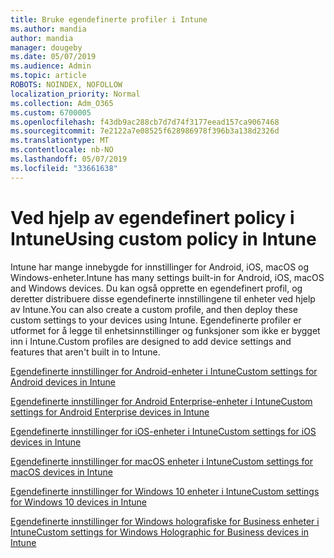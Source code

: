 ```yaml
---
title: Bruke egendefinerte profiler i Intune
ms.author: mandia
author: mandia
manager: dougeby
ms.date: 05/07/2019
ms.audience: Admin
ms.topic: article
ROBOTS: NOINDEX, NOFOLLOW
localization_priority: Normal
ms.collection: Adm_O365
ms.custom: 6700005
ms.openlocfilehash: f43db9ac288cb7d7d74f3177eead157ca9067468
ms.sourcegitcommit: 7e2122a7e08525f628986978f396b3a138d2326d
ms.translationtype: MT
ms.contentlocale: nb-NO
ms.lasthandoff: 05/07/2019
ms.locfileid: "33661638"
---
```

# <a name="using-custom-policy-in-intune"></a><span data-ttu-id="66dc6-102">Ved hjelp av egendefinert policy i Intune</span><span class="sxs-lookup"><span data-stu-id="66dc6-102">Using custom policy in Intune</span></span>

<span data-ttu-id="66dc6-103">Intune har mange innebygde for innstillinger for Android, iOS, macOS og Windows-enheter.</span><span class="sxs-lookup"><span data-stu-id="66dc6-103">Intune has many settings built-in for Android, iOS, macOS and Windows devices.</span></span> <span data-ttu-id="66dc6-104">Du kan også opprette en egendefinert profil, og deretter distribuere disse egendefinerte innstillingene til enheter ved hjelp av Intune.</span><span class="sxs-lookup"><span data-stu-id="66dc6-104">You can also create a custom profile, and then deploy these custom settings to your devices using Intune.</span></span> <span data-ttu-id="66dc6-105">Egendefinerte profiler er utformet for å legge til enhetsinnstillinger og funksjoner som ikke er bygget inn i Intune.</span><span class="sxs-lookup"><span data-stu-id="66dc6-105">Custom profiles are designed to add device settings and features that aren't built in to Intune.</span></span>

[<span data-ttu-id="66dc6-106">Egendefinerte innstillinger for Android-enheter i Intune</span><span class="sxs-lookup"><span data-stu-id="66dc6-106">Custom settings for Android devices in Intune</span></span>](https://docs.microsoft.com/intune/custom-settings-android)

[<span data-ttu-id="66dc6-107">Egendefinerte innstillinger for Android Enterprise-enheter i Intune</span><span class="sxs-lookup"><span data-stu-id="66dc6-107">Custom settings for Android Enterprise devices in Intune</span></span>](https://docs.microsoft.com/intune/custom-settings-android-for-work)

[<span data-ttu-id="66dc6-108">Egendefinerte innstillinger for iOS-enheter i Intune</span><span class="sxs-lookup"><span data-stu-id="66dc6-108">Custom settings for iOS devices in Intune</span></span>](https://docs.microsoft.com/intune/custom-settings-ios)

[<span data-ttu-id="66dc6-109">Egendefinerte innstillinger for macOS enheter i Intune</span><span class="sxs-lookup"><span data-stu-id="66dc6-109">Custom settings for macOS devices in Intune</span></span>](https://docs.microsoft.com/intune/custom-settings-macos)

[<span data-ttu-id="66dc6-110">Egendefinerte innstillinger for Windows 10 enheter i Intune</span><span class="sxs-lookup"><span data-stu-id="66dc6-110">Custom settings for Windows 10 devices in Intune</span></span>](https://docs.microsoft.com/intune/custom-settings-windows-10)

[<span data-ttu-id="66dc6-111">Egendefinerte innstillinger for Windows holografiske for Business enheter i Intune</span><span class="sxs-lookup"><span data-stu-id="66dc6-111">Custom settings for Windows Holographic for Business devices in Intune</span></span>](https://docs.microsoft.com/intune/custom-settings-windows-holographic)
